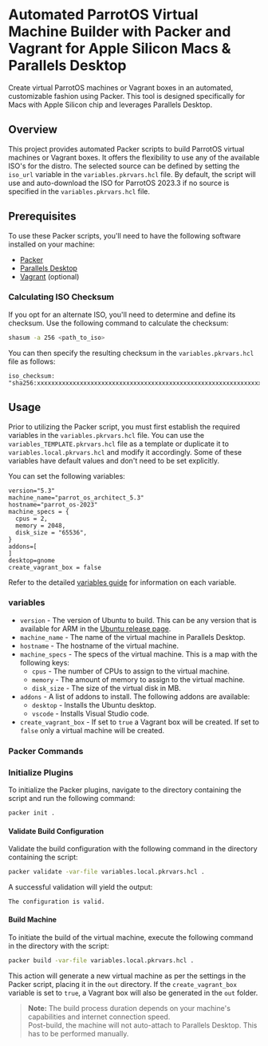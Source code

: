 # Automated ParrotOS Virtual Machine Builder with Packer and Vagrant for Apple Silicon Macs & Parallels Desktop

Create virtual ParrotOS machines or Vagrant boxes in an automated, customizable fashion using Packer. This tool is designed specifically for Macs with Apple Silicon chip and leverages Parallels Desktop.

## Overview

This project provides automated Packer scripts to build ParrotOS virtual machines or Vagrant boxes. It offers the flexibility to use any of the available ISO's for the distro. The selected source can be defined by setting the `iso_url` variable in the `variables.pkrvars.hcl` file. By default, the script will use and auto-download the ISO for ParrotOS 2023.3 if no source is specified in the `variables.pkrvars.hcl` file.

## Prerequisites

To use these Packer scripts, you'll need to have the following software installed on your machine:

* [Packer](https://www.packer.io/)
* [Parallels Desktop](https://www.parallels.com/products/desktop/)
* [Vagrant](https://www.vagrantup.com/) (optional)

### Calculating ISO Checksum

If you opt for an alternate ISO, you'll need to determine and define its checksum. Use the following command to calculate the checksum:

```bash
shasum -a 256 <path_to_iso>
```

You can then specify the resulting checksum in the `variables.pkrvars.hcl` file as follows:

```hcl
iso_checksum: "sha256:xxxxxxxxxxxxxxxxxxxxxxxxxxxxxxxxxxxxxxxxxxxxxxxxxxxxxxxxxxxxxxxx"
```

## Usage

Prior to utilizing the Packer script, you must first establish the required variables in the `variables.pkrvars.hcl` file. You can use the `variables_TEMPLATE.pkrvars.hcl` file as a template or duplicate it to `variables.local.pkrvars.hcl` and modify it accordingly. Some of these variables have default values and don't need to be set explicitly.

You can set the following variables:

```hcl
version="5.3"
machine_name="parrot_os_architect_5.3"
hostname="parrot_os-2023"
machine_specs = {
  cpus = 2,
  memory = 2048,
  disk_size = "65536",
}
addons=[
]
desktop=gnome
create_vagrant_box = false
```

Refer to the detailed [variables guide](./VARIABLES.md) for information on each variable.

### variables

* `version` - The version of Ubuntu to build. This can be any version that is available for ARM in the [Ubuntu release page](https://https://releases.ubuntu.com).
* `machine_name` - The name of the virtual machine in Parallels Desktop.
* `hostname` - The hostname of the virtual machine.
* `machine_specs` - The specs of the virtual machine. This is a map with the following keys:
  * `cpus` - The number of CPUs to assign to the virtual machine.
  * `memory` - The amount of memory to assign to the virtual machine.
  * `disk_size` - The size of the virtual disk in MB.
* `addons` - A list of addons to install. The following addons are available:
  * `desktop` - Installs the Ubuntu desktop.
  * `vscode` - Installs Visual Studio code.
* `create_vagrant_box` - If set to `true` a Vagrant box will be created. If set to `false` only a virtual machine will be created.

### Packer Commands

### Initialize Plugins

To initialize the Packer plugins, navigate to the directory containing the script and run the following command:

```bash
packer init .
```

#### Validate Build Configuration

Validate the build configuration with the following command in the directory containing the script:

```bash
packer validate -var-file variables.local.pkrvars.hcl .
```

A successful validation will yield the output:

```bash
The configuration is valid.
```

#### Build Machine

To initiate the build of the virtual machine, execute the following command in the directory with the script:

```bash
packer build -var-file variables.local.pkrvars.hcl .
```

This action will generate a new virtual machine as per the settings in the Packer script, placing it in the `out` directory. If the `create_vagrant_box` variable is set to `true`, a Vagrant box will also be generated in the `out` folder.

> **Note:** The build process duration depends on your machine's capabilities and internet connection speed.  
> Post-build, the machine will not auto-attach to Parallels Desktop. This has to be performed manually.
